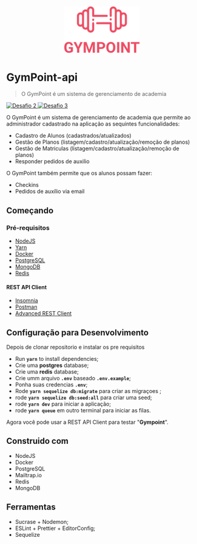 <h1 align="center">
  <img alt="Gympoint" title="Gympoint" src="https://github.com/lucaslamar/gym-point-api/blob/master/src/img/gympoint_logo.png" width="200px" />
</h1>

# GymPoint-api
> O GymPoint é um sistema de gerenciamento de academia


  <a href="https://github.com/Rocketseat/bootcamp-gostack-desafio-02/blob/master/README.md#desafio-02-iniciando-aplica%C3%A7%C3%A3o"><img alt="Desafio 2" src="https://img.shields.io/badge/gympoint-desafio%202-brightgreen"> </a><a href="https://github.com/Rocketseat/bootcamp-gostack-desafio-03/blob/master/README.md#desafio-03-continuando-aplica%C3%A7%C3%A3o"><img alt="Desafio 3" src="https://img.shields.io/badge/gympoint-desafio%203-brightgreen"></a>



O GymPoint é um sistema de gerenciamento de academia que permite ao administrador cadastrado na aplicação as sequintes funcionalidades:
- Cadastro de Alunos (cadastrados/atualizados)
- Gestão de Planos (listagem/cadastro/atualização/remoção de planos)
- Gestão de Matriculas (listagem/cadastro/atualização/remoção de planos)
- Responder pedidos de auxilio

O GymPoint também permite que os alunos possam fazer:
- Checkins
- Pedidos de auxílio via email

 ## Começando

 <h3>Pré-requisitos</h3>

<ul>
    <li> <a href="https://nodejs.org/en/download/package-manager/"> NodeJS </a></li>
    <li> <a href="https://yarnpkg.com/en/docs/getting-started">Yarn</a> </li>
    <li> <a href="https://www.docker.com/get-started"> Docker </a> </li>
    <li> <a href="https://hub.docker.com/_/postgres">PostgreSQL</a> </li>
    <li> <a href="https://hub.docker.com/_/mongo">MongoDB</a> </li>
    <li> <a href="https://hub.docker.com/_/redis"> Redis </a> </li>
</ul>

<h4>REST API Client</h4>
<ul>
  <li><a href="https://insomnia.rest/">Insomnia</a></li>
  <li><a href="https://www.getpostman.com/">Postman</a></li>
  <li><a href="https://install.advancedrestclient.com/install">Advanced REST Client</a></li>
</ul>


## Configuração para Desenvolvimento

Depois de clonar repositorio e instalar os pre requisitos

- Run **`yarn`** to install dependencies;
- Crie uma **postgres** database;
- Crie uma **redis** database;
- Crie umm arquivo **`.env`** baseado **`.env.example`**;
- Ponha suas credencias **`.env`**;
- Rode **`yarn sequelize db:migrate`** para criar as migraçoes ;
- rode **`yarn sequelize db:seed:all`** para criar uma seed;
- rode **`yarn dev`** para iniciar a aplicação;
- rode **`yarn queue`** em outro terminal para iniciar as filas.

Agora você pode usar a REST API Client para testar "**Gympoint**".

## Construido com
<ul>
  <li>NodeJS</li>
  <li>Docker</li>
  <li>PostgreSQL</li>
  <li>Mailtrap.io</li>
  <li>Redis</li>
  <li>MongoDB</li>
</ul>

## Ferramentas
<ul>
  <li>Sucrase + Nodemon;</li>
  <li>ESLint + Prettier + EditorConfig;</li>
  <li>Sequelize</li>
</ul>
